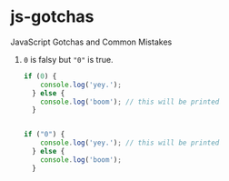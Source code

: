 # js-gotchas
JavaScript Gotchas and Common Mistakes

1. `0` is falsy but `"0"` is true.
      ```js
      if (0) {
          console.log('yey.');
        } else {
          console.log('boom'); // this will be printed
        }


      if ("0") {
          console.log('yey.'); // this will be printed
        } else {
          console.log('boom'); 
        }
      ```
